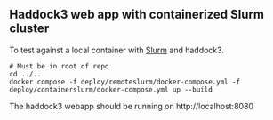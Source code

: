 ## Haddock3 web app with containerized Slurm cluster

To test against a local container with [Slurm](https://github.com/xenon-middleware/xenon-docker-images/blob/master/slurm-23/README.md) and haddock3.

```shell
# Must be in root of repo
cd ../..
docker compose -f deploy/remoteslurm/docker-compose.yml -f deploy/containerslurm/docker-compose.yml up --build
```

The haddock3 webapp should be running on http://localhost:8080
